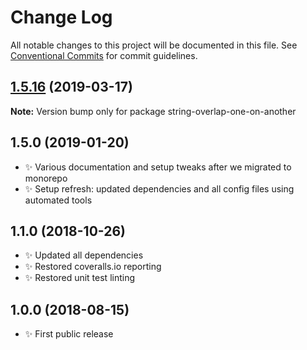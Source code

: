 # Change Log

All notable changes to this project will be documented in this file.
See [Conventional Commits](https://conventionalcommits.org) for commit guidelines.

## [1.5.16](https://gitlab.com/codsen/codsen/compare/string-overlap-one-on-another@1.5.13...string-overlap-one-on-another@1.5.16) (2019-03-17)

**Note:** Version bump only for package string-overlap-one-on-another





## 1.5.0 (2019-01-20)

- ✨ Various documentation and setup tweaks after we migrated to monorepo
- ✨ Setup refresh: updated dependencies and all config files using automated tools

## 1.1.0 (2018-10-26)

- ✨ Updated all dependencies
- ✨ Restored coveralls.io reporting
- ✨ Restored unit test linting

## 1.0.0 (2018-08-15)

- ✨ First public release

